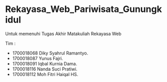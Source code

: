 # Rekayasa_Web_Pariwisata_Gunungkidul
Untuk memenuhi Tugas Akhir Matakuliah Rekayasa Web

Tim :
- 1700018068 Diky Syahrul Ramantyo.
- 1700018087 Yunus Fajri.
- 1700018091 Iqbal Kurnia Dama.
- 1700018116 Nanda Suci Pratiwi.
- 1700018112 Moh Fitri Haiqal HS.
